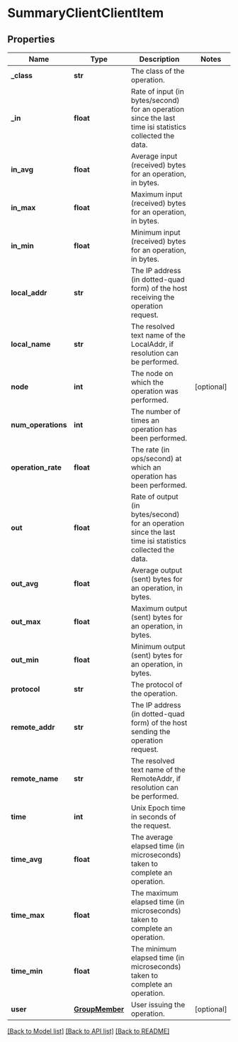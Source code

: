 # SummaryClientClientItem

## Properties
Name | Type | Description | Notes
------------ | ------------- | ------------- | -------------
**_class** | **str** | The class of the operation. | 
**_in** | **float** | Rate of input (in bytes/second) for an operation since the last time isi statistics collected the data. | 
**in_avg** | **float** | Average input (received) bytes for an operation, in bytes. | 
**in_max** | **float** | Maximum input (received) bytes for an operation, in bytes. | 
**in_min** | **float** | Minimum input (received) bytes for an operation, in bytes. | 
**local_addr** | **str** | The IP address (in dotted-quad form) of the host receiving the operation request. | 
**local_name** | **str** | The resolved text name of the LocalAddr, if resolution can be performed. | 
**node** | **int** | The node on which the operation was performed. | [optional] 
**num_operations** | **int** | The number of times an operation has been performed. | 
**operation_rate** | **float** | The rate (in ops/second) at which an operation has been performed. | 
**out** | **float** | Rate of output (in bytes/second) for an operation since the last time isi statistics collected the data. | 
**out_avg** | **float** | Average output (sent) bytes for an operation, in bytes. | 
**out_max** | **float** | Maximum output (sent) bytes for an operation, in bytes. | 
**out_min** | **float** | Minimum output (sent) bytes for an operation, in bytes. | 
**protocol** | **str** | The protocol of the operation. | 
**remote_addr** | **str** | The IP address (in dotted-quad form) of the host sending the operation request. | 
**remote_name** | **str** | The resolved text name of the RemoteAddr, if resolution can be performed. | 
**time** | **int** | Unix Epoch time in seconds of the request. | 
**time_avg** | **float** | The average elapsed time (in microseconds) taken to complete an operation. | 
**time_max** | **float** | The maximum elapsed time (in microseconds) taken to complete an operation. | 
**time_min** | **float** | The minimum elapsed time (in microseconds) taken to complete an operation. | 
**user** | [**GroupMember**](GroupMember.md) | User issuing the operation. | [optional] 

[[Back to Model list]](../README.md#documentation-for-models) [[Back to API list]](../README.md#documentation-for-api-endpoints) [[Back to README]](../README.md)


